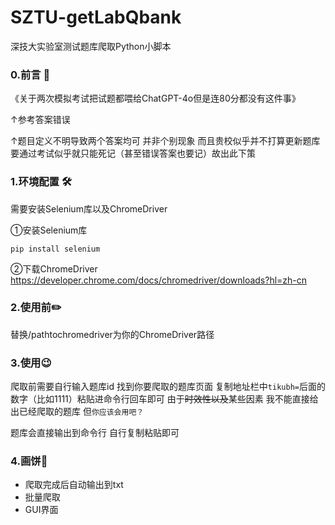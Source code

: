 # SZTU-getLabQbank
深技大实验室测试题库爬取Python小脚本
### 0.前言 💭
《关于两次模拟考试把试题都喂给ChatGPT-4o但是连80分都没有这件事》

↑参考答案错误

↑题目定义不明导致两个答案均可
并非个别现象 而且贵校似乎并不打算更新题库 要通过考试似乎就只能死记（甚至错误答案也要记）故出此下策

### 1.环境配置 🛠️
需要安装Selenium库以及ChromeDriver

①安装Selenium库
```
pip install selenium
```
②下载ChromeDriver
https://developer.chrome.com/docs/chromedriver/downloads?hl=zh-cn

### 2.使用前✏️
替换/pathtochromedriver为你的ChromeDriver路径

### 3.使用😉
爬取前需要自行输入题库id 找到你要爬取的题库页面 复制地址栏中`tikubh=`后面的数字（比如1111）粘贴进命令行回车即可
由于~~时效性以及~~某些因素 我不能直接给出已经爬取的题库 但`你应该会用吧？`

题库会直接输出到命令行 自行复制粘贴即可

### 4.画饼🥞
- 爬取完成后自动输出到txt
- 批量爬取
- GUI界面
